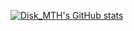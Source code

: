 [![Disk_MTH's GitHub stats](https://github-readme-stats.vercel.app/api?username=Disk-MTH)](https://github.com/Disk-MTH/Disk_MTH)
